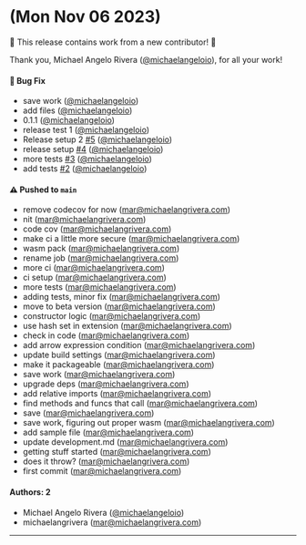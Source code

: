 # (Mon Nov 06 2023)

:tada: This release contains work from a new contributor! :tada:

Thank you, Michael Angelo Rivera ([@michaelangeloio](https://github.com/michaelangeloio)), for all your work!

#### 🐛 Bug Fix

- save work ([@michaelangeloio](https://github.com/michaelangeloio))
- add files ([@michaelangeloio](https://github.com/michaelangeloio))
- 0.1.1 ([@michaelangeloio](https://github.com/michaelangeloio))
- release test 1 ([@michaelangeloio](https://github.com/michaelangeloio))
- Release setup 2 [#5](https://github.com/michaelangeloio/does-it-throw/pull/5) ([@michaelangeloio](https://github.com/michaelangeloio))
- release setup [#4](https://github.com/michaelangeloio/does-it-throw/pull/4) ([@michaelangeloio](https://github.com/michaelangeloio))
- more tests [#3](https://github.com/michaelangeloio/does-it-throw/pull/3) ([@michaelangeloio](https://github.com/michaelangeloio))
- add tests [#2](https://github.com/michaelangeloio/does-it-throw/pull/2) ([@michaelangeloio](https://github.com/michaelangeloio))

#### ⚠️ Pushed to `main`

- remove codecov for now (mar@michaelangrivera.com)
- nit (mar@michaelangrivera.com)
- code cov (mar@michaelangrivera.com)
- make ci a little more secure (mar@michaelangrivera.com)
- wasm pack (mar@michaelangrivera.com)
- rename job (mar@michaelangrivera.com)
- more ci (mar@michaelangrivera.com)
- ci setup (mar@michaelangrivera.com)
- more tests (mar@michaelangrivera.com)
- adding tests, minor fix (mar@michaelangrivera.com)
- move to beta version (mar@michaelangrivera.com)
- constructor logic (mar@michaelangrivera.com)
- use hash set in extension (mar@michaelangrivera.com)
- check in code (mar@michaelangrivera.com)
- add arrow expression condition (mar@michaelangrivera.com)
- update build settings (mar@michaelangrivera.com)
- make it packageable (mar@michaelangrivera.com)
- save work (mar@michaelangrivera.com)
- upgrade deps (mar@michaelangrivera.com)
- add relative imports (mar@michaelangrivera.com)
- find methods and funcs that call (mar@michaelangrivera.com)
- save (mar@michaelangrivera.com)
- save work, figuring out proper wasm (mar@michaelangrivera.com)
- add sample file (mar@michaelangrivera.com)
- update development.md (mar@michaelangrivera.com)
- getting stuff started (mar@michaelangrivera.com)
- does it throw? (mar@michaelangrivera.com)
- first commit (mar@michaelangrivera.com)

#### Authors: 2

- Michael Angelo Rivera ([@michaelangeloio](https://github.com/michaelangeloio))
- michaelangrivera (mar@michaelangrivera.com)

---
